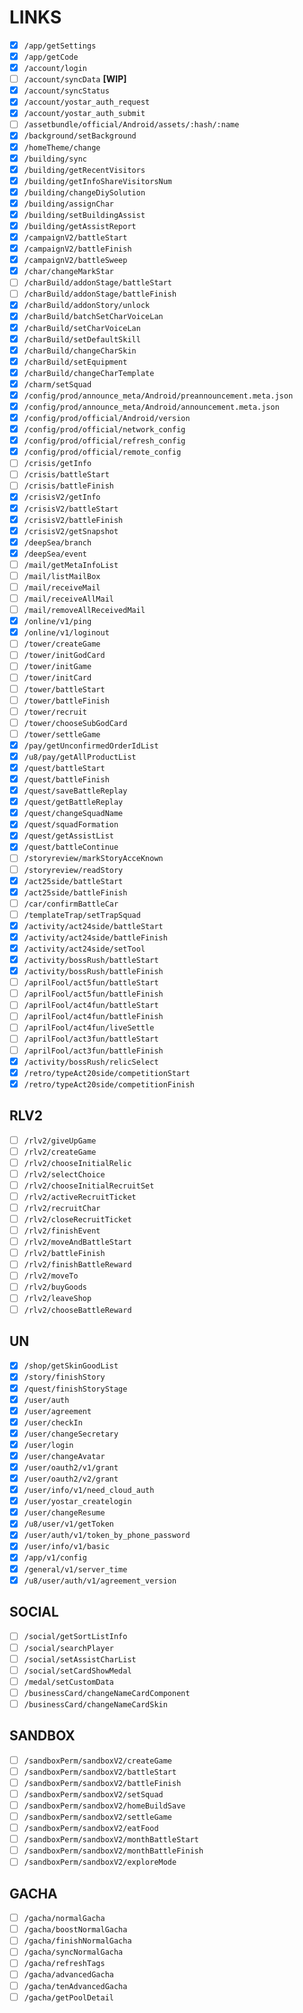 # LINKS

- [x] `/app/getSettings`
- [x] `/app/getCode`
- [x] `/account/login`
- [ ] `/account/syncData` **[WIP]**
- [x] `/account/syncStatus`
- [x] `/account/yostar_auth_request`
- [x] `/account/yostar_auth_submit`
- [ ] `/assetbundle/official/Android/assets/:hash/:name`
- [x] `/background/setBackground`
- [x] `/homeTheme/change`
- [x] `/building/sync`
- [x] `/building/getRecentVisitors`
- [x] `/building/getInfoShareVisitorsNum`
- [x] `/building/changeDiySolution`
- [x] `/building/assignChar`
- [x] `/building/setBuildingAssist`
- [x] `/building/getAssistReport`
- [x] `/campaignV2/battleStart`
- [x] `/campaignV2/battleFinish`
- [x] `/campaignV2/battleSweep`
- [x] `/char/changeMarkStar`
- [ ] `/charBuild/addonStage/battleStart`
- [ ] `/charBuild/addonStage/battleFinish`
- [x] `/charBuild/addonStory/unlock`
- [x] `/charBuild/batchSetCharVoiceLan`
- [x] `/charBuild/setCharVoiceLan`
- [x] `/charBuild/setDefaultSkill`
- [x] `/charBuild/changeCharSkin`
- [x] `/charBuild/setEquipment`
- [x] `/charBuild/changeCharTemplate`
- [x] `/charm/setSquad`
- [x] `/config/prod/announce_meta/Android/preannouncement.meta.json`
- [x] `/config/prod/announce_meta/Android/announcement.meta.json`
- [x] `/config/prod/official/Android/version`
- [x] `/config/prod/official/network_config`
- [x] `/config/prod/official/refresh_config`
- [x] `/config/prod/official/remote_config`
- [ ] `/crisis/getInfo`
- [ ] `/crisis/battleStart`
- [ ] `/crisis/battleFinish`
- [x] `/crisisV2/getInfo`
- [x] `/crisisV2/battleStart`
- [x] `/crisisV2/battleFinish`
- [x] `/crisisV2/getSnapshot`
- [x] `/deepSea/branch`
- [x] `/deepSea/event`
- [ ] `/mail/getMetaInfoList`
- [ ] `/mail/listMailBox`
- [ ] `/mail/receiveMail`
- [ ] `/mail/receiveAllMail`
- [ ] `/mail/removeAllReceivedMail`
- [x] `/online/v1/ping`
- [x] `/online/v1/loginout`
- [ ] `/tower/createGame`
- [ ] `/tower/initGodCard`
- [ ] `/tower/initGame`
- [ ] `/tower/initCard`
- [ ] `/tower/battleStart`
- [ ] `/tower/battleFinish`
- [ ] `/tower/recruit`
- [ ] `/tower/chooseSubGodCard`
- [ ] `/tower/settleGame`
- [x] `/pay/getUnconfirmedOrderIdList`
- [x] `/u8/pay/getAllProductList`
- [x] `/quest/battleStart`
- [x] `/quest/battleFinish`
- [x] `/quest/saveBattleReplay`
- [x] `/quest/getBattleReplay`
- [x] `/quest/changeSquadName`
- [x] `/quest/squadFormation`
- [x] `/quest/getAssistList`
- [x] `/quest/battleContinue`
- [ ] `/storyreview/markStoryAcceKnown`
- [ ] `/storyreview/readStory`
- [x] `/act25side/battleStart`
- [x] `/act25side/battleFinish`
- [ ] `/car/confirmBattleCar`
- [ ] `/templateTrap/setTrapSquad`
- [x] `/activity/act24side/battleStart`
- [x] `/activity/act24side/battleFinish`
- [x] `/activity/act24side/setTool`
- [x] `/activity/bossRush/battleStart`
- [x] `/activity/bossRush/battleFinish`
- [ ] `/aprilFool/act5fun/battleStart`
- [ ] `/aprilFool/act5fun/battleFinish`
- [ ] `/aprilFool/act4fun/battleStart`
- [ ] `/aprilFool/act4fun/battleFinish`
- [ ] `/aprilFool/act4fun/liveSettle`
- [ ] `/aprilFool/act3fun/battleStart`
- [ ] `/aprilFool/act3fun/battleFinish`
- [x] `/activity/bossRush/relicSelect`
- [x] `/retro/typeAct20side/competitionStart`
- [x] `/retro/typeAct20side/competitionFinish`

## RLV2

- [ ] `/rlv2/giveUpGame`
- [ ] `/rlv2/createGame`
- [ ] `/rlv2/chooseInitialRelic`
- [ ] `/rlv2/selectChoice`
- [ ] `/rlv2/chooseInitialRecruitSet`
- [ ] `/rlv2/activeRecruitTicket`
- [ ] `/rlv2/recruitChar`
- [ ] `/rlv2/closeRecruitTicket`
- [ ] `/rlv2/finishEvent`
- [ ] `/rlv2/moveAndBattleStart`
- [ ] `/rlv2/battleFinish`
- [ ] `/rlv2/finishBattleReward`
- [ ] `/rlv2/moveTo`
- [ ] `/rlv2/buyGoods`
- [ ] `/rlv2/leaveShop`
- [ ] `/rlv2/chooseBattleReward`

## UN

- [x] `/shop/getSkinGoodList`
- [x] `/story/finishStory`
- [x] `/quest/finishStoryStage`
- [x] `/user/auth`
- [x] `/user/agreement`
- [x] `/user/checkIn`
- [x] `/user/changeSecretary`
- [x] `/user/login`
- [x] `/user/changeAvatar`
- [x] `/user/oauth2/v1/grant`
- [x] `/user/oauth2/v2/grant`
- [x] `/user/info/v1/need_cloud_auth`
- [x] `/user/yostar_createlogin`
- [x] `/user/changeResume`
- [x] `/u8/user/v1/getToken`
- [x] `/user/auth/v1/token_by_phone_password`
- [x] `/user/info/v1/basic`
- [x] `/app/v1/config`
- [x] `/general/v1/server_time`
- [x] `/u8/user/auth/v1/agreement_version`

## SOCIAL

- [ ] `/social/getSortListInfo`
- [ ] `/social/searchPlayer`
- [ ] `/social/setAssistCharList`
- [ ] `/social/setCardShowMedal`
- [ ] `/medal/setCustomData`
- [ ] `/businessCard/changeNameCardComponent`
- [ ] `/businessCard/changeNameCardSkin`

## SANDBOX

- [ ] `/sandboxPerm/sandboxV2/createGame`
- [ ] `/sandboxPerm/sandboxV2/battleStart`
- [ ] `/sandboxPerm/sandboxV2/battleFinish`
- [ ] `/sandboxPerm/sandboxV2/setSquad`
- [ ] `/sandboxPerm/sandboxV2/homeBuildSave`
- [ ] `/sandboxPerm/sandboxV2/settleGame`
- [ ] `/sandboxPerm/sandboxV2/eatFood`
- [ ] `/sandboxPerm/sandboxV2/monthBattleStart`
- [ ] `/sandboxPerm/sandboxV2/monthBattleFinish`
- [ ] `/sandboxPerm/sandboxV2/exploreMode`

## GACHA

- [ ] `/gacha/normalGacha`
- [ ] `/gacha/boostNormalGacha`
- [ ] `/gacha/finishNormalGacha`
- [ ] `/gacha/syncNormalGacha`
- [ ] `/gacha/refreshTags`
- [ ] `/gacha/advancedGacha`
- [ ] `/gacha/tenAdvancedGacha`
- [ ] `/gacha/getPoolDetail`

